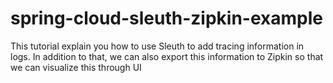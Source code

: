 # spring-cloud-sleuth-zipkin-example
This tutorial explain you how to use Sleuth to add tracing information in logs. In addition to that, we can also export this information to Zipkin so that we can visualize this through UI
